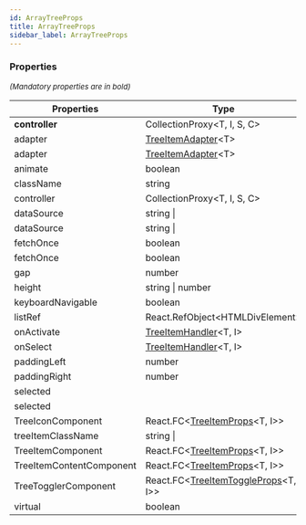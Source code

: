 ```yaml
---
id: ArrayTreeProps
title: ArrayTreeProps
sidebar_label: ArrayTreeProps
---
```




### Properties

<font size="2"><i>(Mandatory properties are in bold)</i></font>

| Properties | Type | Description |
| --------- | ---- | ----------- |
| **controller** | CollectionProxy<T, I, S, C\> |  |
| adapter | [TreeItemAdapter](/api2/types/TreeItemAdapter.md)<T\> |  |
| adapter | [TreeItemAdapter](/api2/types/TreeItemAdapter.md)<T\> |  |
| animate | boolean |  |
| className | string |  |
| controller | CollectionProxy<T, I, S, C\> |  |
| dataSource | string \|  |  |
| dataSource | string \|  |  |
| fetchOnce | boolean |  |
| fetchOnce | boolean |  |
| gap | number |  |
| height | string \| number |  |
| keyboardNavigable | boolean |  |
| listRef | React.RefObject<HTMLDivElement\> |  |
| onActivate | [TreeItemHandler](/api2/types/TreeItemHandler.md)<T, I\> |  |
| onSelect | [TreeItemHandler](/api2/types/TreeItemHandler.md)<T, I\> |  |
| paddingLeft | number |  |
| paddingRight | number |  |
| selected |  |  |
| selected |  |  |
| TreeIconComponent | React.FC<[TreeItemProps](/api2/types/TreeItemProps.md)<T, I\>\> |  |
| treeItemClassName | string \|  |  |
| TreeItemComponent | React.FC<[TreeItemProps](/api2/types/TreeItemProps.md)<T, I\>\> |  |
| TreeItemContentComponent | React.FC<[TreeItemProps](/api2/types/TreeItemProps.md)<T, I\>\> |  |
| TreeTogglerComponent | React.FC<[TreeItemToggleProps](/api2/types/TreeItemToggleProps.md)<T, I\>\> |  |
| virtual | boolean |  |
